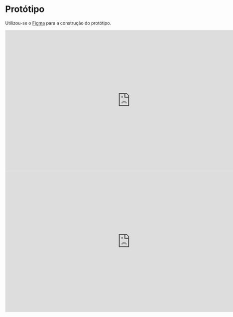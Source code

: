 #  Protótipo

Utilizou-se o [Figma](https://www.figma.com/design/MIVcPq9ghQ0cbPl69COVQ9/Untitled?node-id=0-1&p=f&t=cdsHxo69ivcvko4m-0) para a construção do protótipo.

<iframe style="border: 1px solid rgba(0, 0, 0, 0.1);" width="800" height="450" src="https://embed.figma.com/proto/MIVcPq9ghQ0cbPl69COVQ9/Untitled?node-id=63-130&p=f&scaling=scale-down&content-scaling=fixed&page-id=0%3A1&starting-point-node-id=63%3A130&show-proto-sidebar=1&embed-host=share" allowfullscreen></iframe>

<iframe style="border: 1px solid rgba(0, 0, 0, 0.1);" width="800" height="450" src="https://embed.figma.com/design/MIVcPq9ghQ0cbPl69COVQ9/Untitled?node-id=0-1&embed-host=share" allowfullscreen></iframe>